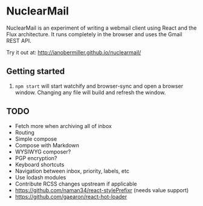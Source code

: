 # NuclearMail
NuclearMail is an experiment of writing a webmail client using React and the Flux architecture. It runs completely in the browser and uses the Gmail REST API.

Try it out at: http://ianobermiller.github.io/nuclearmail/

## Getting started

1. `npm start` will start watchify and browser-sync and open a browser window. Changing any file will build and refresh the window.

## TODO

- Fetch more when archiving all of inbox
- Routing
- Simple compose
- Compose with Markdown
- WYSIWYG composer?
- PGP encryption?
- Keyboard shortcuts
- Navigation between inbox, priority, labels, etc
- Use lodash modules
- Contribute RCSS changes upstream if applicable
- https://github.com/naman34/react-stylePrefixr (needs value support)
- https://github.com/gaearon/react-hot-loader
